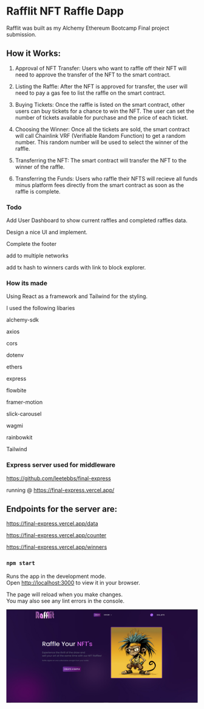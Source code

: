 # Rafflit NFT Raffle Dapp

Rafflit was built as my Alchemy Ethereum Bootcamp Final project submission.

## How it Works:

1. Approval of NFT Transfer: Users who want to raffle off their NFT will need to approve the transfer of the NFT to the smart contract.

2. Listing the Raffle: After the NFT is approved for transfer, the user will need to pay a gas fee to list the raffle on the smart contract.

3. Buying Tickets: Once the raffle is listed on the smart contract, other users can buy tickets for a chance to win the NFT. The user can set the number of tickets available for purchase and the price of each ticket.

4. Choosing the Winner: Once all the tickets are sold, the smart contract will call Chainlink VRF (Verifiable Random Function) to get a random number. This random number will be used to select the winner of the raffle.

5. Transferring the NFT: The smart contract will transfer the NFT to the winner of the raffle.

6. Transferring the Funds: Users who raffle their NFTS will recieve all funds minus platform fees directly from the smart contract as soon as the raffle is complete.

### Todo

Add User Dashboard to show current raffles and completed raffles data.

Design a nice UI and implement.

Complete the footer

add to multiple networks

add tx hash to winners cards with link to block explorer.


### How its made

Using React as a framework and Tailwind for the styling. 

I used the following libaries 

alchemy-sdk

axios

cors

dotenv

ethers

express

flowbite

framer-motion

slick-carousel

wagmi

rainbowkit

Tailwind

### Express server used for middleware

https://github.com/leetebbs/final-express

running @ https://final-express.vercel.app/

## Endpoints for the server are:

https://final-express.vercel.app/data

https://final-express.vercel.app/counter

https://final-express.vercel.app/winners


### `npm start`

Runs the app in the development mode.\
Open [http://localhost:3000](http://localhost:3000) to view it in your browser.

The page will reload when you make changes.\
You may also see any lint errors in the console.

![Project landingpage](https://github.com/leetebbs/final/blob/main/rafflit-landing.png)
